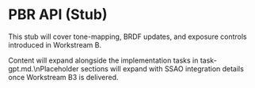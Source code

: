 <!-- docs/api/pbr.md -->
<!-- API stub for Workstream B PBR integrations and controls. -->
<!-- Exists to reserve documentation space before features are implemented. -->
<!-- RELEVANT FILES:docs/api/lighting.md,python/forge3d/pbr.py,src/pipeline/pbr.rs -->
# PBR API (Stub)

This stub will cover tone-mapping, BRDF updates, and exposure controls introduced in Workstream B.

Content will expand alongside the implementation tasks in task-gpt.md.\nPlaceholder sections will expand with SSAO integration details once Workstream B3 is delivered.

